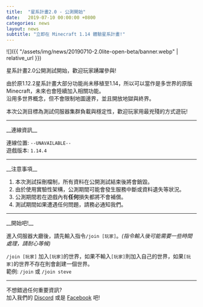 ```yaml
---
title:  "星系計畫2.0 - 公測開始"
date:   2019-07-10 00:00:00 +0800
categories: news
layout: news
subtitle: "立即在 Minecraft 1.14 體驗星系計畫!"
---
```


![]({{ "/assets/img/news/20190710-2.0lite-open-beta/banner.webp" | relative_url }})

星系計畫2.0公開測試開始，歡迎玩家踴躍參與!  

由於原1.12.2星系計畫大部分功能尚未移植至1.14，所以可以當作是多世界的原版 Minecraft，未來也會陸續加入相關功能。  
沿用多世界概念，但不會限制地圖邊界，並且開放地獄與終界。

本次公測目標為測試伺服器集群負載與穩定性，歡迎玩家用最兇殘的方式遊玩!

<hr class="sub">
__連線資訊__

連線位置: `--UNAVAILABLE--`  
遊戲版本: `1.14.4`

<hr class="sub">
__注意事項__

1. 本次測試採刪檔制，所有資料在公開測試結束後將會銷毀。  
2. 由於使用實驗性架構，公測期間可能會發生服務中斷或資料遺失等狀況。  
3. 公測期間若在遊戲內有**任何**損失都將不會補償。  
4. 測試期間如果遭遇任何問題，請務必通知我們。 

<hr class="sub">
__開始吧!__

進入伺服器大廳後，請先輸入指令`/join [玩家]`。*(指令輸入後可能需要一些時間處理，請耐心等候)*

`/join [玩家]` 加入`[玩家]`的世界，如果不輸入`[玩家]`則加入自己的世界，如果`[玩家]`的世界不存在則會創建一個世界。  
範例: `/join` 或 `/join steve`

<hr class="sub">

不想錯過任何重要資訊?  
加入我們的 [Discord](https://discord.gg/E74tcJC) 或是 [Facebook](https://www.facebook.com/oktw.mc) 吧!
